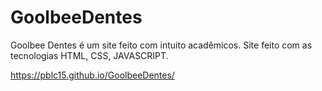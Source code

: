 # GoolbeeDentes
Goolbee Dentes é um site feito com intuito acadêmicos. Site feito com as tecnologias HTML, CSS, JAVASCRIPT. 

https://pblc15.github.io/GoolbeeDentes/
